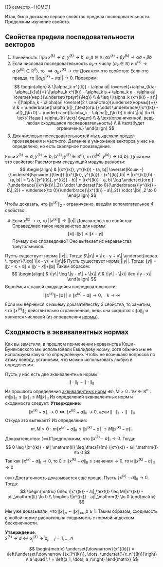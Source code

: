 [[3 семестр - HOME]]

Итак, было доказано первое свойство предела последовательности. Продолжим изучение свойств.
## Свойства предела последовательности векторов
1. Линейность При $x^{(k)} \to a$, $y^{(k)} \to b$, $\alpha, \beta \in \mathbb{R}$: $\alpha x^{(k)} + \beta y^{(k)} \to \alpha a + \beta b$
2. Если числовая последовательность $\alpha_k \to$ числу $(\alpha_k \in \mathbb{R})$ и 
$x^{(k)} \to a\ (x^{(k)} \in \mathbb{R}^n)$, то
$\implies\alpha_k x^{(k)} \to \alpha a$
Докажем это свойство:
Если это правда, то $||\alpha _{k}x^{(k)}-\alpha a|| \to 0$. Проверим:
$$
\begin{align}
 & \|\alpha_k x^{(k)} - \alpha a\| \overset{+\alpha_{k}a-\alpha_{k}a}{=} \|\alpha_k x^{(k)} - \alpha_k a + \alpha_k a - \alpha a\| \overset{нер.}{\underset{треуг}{\leq}} \\
 & \leq \|\alpha_k (x^{(k)} - a)\| + \|(\alpha_k - \alpha)a\| \overset{2 \ свойство}{\underset{нормы}{=}} \\
 & = \underbrace{|\alpha_k|}_{\text{огр.}} \cdot \underbrace{\|x^{(k)} - a\|}_{\to 0} + \underbrace{|\alpha_k - \alpha|}_{\to 0} \cdot \|a\| \to 0. \text{ Наша } \alpha_{k} \text{ будет} \\
 & \text{ограниченной, ведь любая сходящаяся последовательность} \\
 & \text{будет ограничена.}
\end{align}
$$
3. Для числовых последовательностей мы выделяли предел произведения и частного. Деление и умножение векторов у нас не определено, но есть скалярное произведение. 

Если $x^{(k)} \to a$, $y^{(k)} \to b, (x^{(k)},y^{(k)} \in \mathbb{R}^{n})$, то $(x^{(k)}, y^{(k)}) \to (a, b)$.
Докажем это свойство: Рассмотрим следующий модуль разности:
$$
\begin{align}
 & |(x^{(k)}, y^{(k)}) - (a, b)| \overset{Коши -}{\underset{Буняков.}{\leq}} |(x^{(k)}, y^{(k)}) - (x^{(k)},b)| + |(x^{(k)},b) - (a, b)| = \\
 & |(x^{(k)}, y^{(k)} - b)| + |(x^{(k)} - a, b) \leq \underset{огр.}{\underbrace{\|x^{(k)}\|_2}} \cdot \underset{\to 0}{\underbrace{\|y^{(k)} - b\|_2}} + \underset{\to 0}{\underbrace{\|x^{(k)} - a\|_2}} \cdot \|b\|_2 \to 0
\end{align}
$$
Чтобы доказать, что $\|x^{(k)}\|_2$ - ограниченно, введём вспомогательное 4 свойство:

4. Если $x^{(k)} \to a$, то $||x^{(k)}|| \to ||a||$
Доказательство свойства: Справедливо такое неравенство для нормы:
$$
\|x\| - \|y\| \leq \|x - y\|
$$
Почему оно справедливо? Оно вытекает из неравенства треугольников. 

Пусть существует норма $||x||$. Тогда: $\|x\| = \|x - y + y\| \underset{нерав. \, треуг}{\leq} \|x - y\| + \|y\|$
Пусть существует норма $||y||$. Тогда: $\|y\| = \|y - x + x\| \leq \|y - x\| + \|x\|$
Таким образом:
$$
\begin{align}
 & \|y\|  \leq \|y - x\| + \|x\| \\
 & \|y\| - \|x\| \leq \|y - x\|
\end{align}
$$
Вернёмся к нашей сходящейся последовательности:
$$
|\|x^{(k)}\| - \|a\|| \leq \|x^{(k)} - a\| \to 0, \quad k \to \infty
$$

Если мы вернёмся к нашему доказательству 3 свойства, то заметим, что $\|x^{(k)}\|_{2}$ действительно ограниченная, ведь она сходится к $\|a\|_{2}$ и является числовой (из определения [нормы](Лекция%201%2002.09.25#Норма)).

## Сходимость в эквивалентных нормах

Как вы заметили, в прошлом применении неравенства Коши-Буняковского мы использовали Евклидову норму, хотя обычно мы не используем какую-то определённую. Чтобы не возникало вопросов по этому поводу, установим, что можно использовать любую в определении.

Пусть у нас есть две эквивалентные нормы:  
$$\|\cdot\|_\mathrm{I} \sim \|\cdot\|_\mathrm{II}$$
Из прошлого определения [эквивалентных норм](Лекция%201%2002.09.25#Эквивалентные%20нормы)
$\exists m, M > 0$ : $\forall x \in \mathbb{R}^n:m \|x\|_\mathrm{II} \leq \|x\|_\mathrm{I} \leq M \|x\|_\mathrm{II}$
Из определений эквивалентных норм и сходимости следует:
**Утверждение**:
$$
\|x^{(k)} - a\|_\mathrm{I} \to 0 \iff \|x^{(k)} - a\|_\mathrm{II} \to 0, \ если \ \|\cdot\|_\mathrm{I} \sim \|\cdot\|_\mathrm{II}
$$
Откуда это вытекает? Из определения:
$$
m,M >0 :m \|x^{(k)} - a\|_\mathrm{II} \leq \|x^{(k)} - a\|_\mathrm{I} \leq M \|x^{(k)} - a\|_\mathrm{II}
$$
Доказательство: $(\implies)$Предположим, что $\|x^{(k)} - a\|_\mathrm{I} \to 0$. Тогда:$$
0 \leq \|x^{(k)} - a\|_\mathrm{II} \leq \frac{1}{m} \|x^{(k)} - a\|_\mathrm{I} \to 0
$$ Так как $\|x^{(k)} - a\|_\mathrm{I} \to 0$, то $0 \leq \|x^{(k)} - a\|_\mathrm{II} \leq \text{значения} \to 0$, то и $\|x^{(k)} - a\|_\mathrm{II} \to 0$

$(\impliedby)$ Достаточность доказывается ещё проще. Пусть $\|x^{(k)} - a\|_\mathrm{II} \to 0$. Тогда:
$$
\begin{matrix}
 0\leq \|x^{(k)} - a\|_\text{I} \leq M\|x^{(k)} - a\|_\mathrm{II} \to 0 \\
 \implies \|x^{(k)} - a\|_\mathrm{I} \to 0 
\end{matrix}
$$

Мы уже доказывали, что $\|x\|_p \sim \|x\|_\infty, \ p \geq 1$. Таким образом, сходимость в любой норме равносильна сходимость с нормой индексом бесконечности.

**Утверждение**:  
$x^{(k)} \to a \iff x_j^{(k)} \to a_j, \quad j = 1, \dots, n$

$$
\begin{matrix}
 \underset{\downarrow}{x^{(k)}} = \left(\underset{\downarrow }{x_1^{(k)}}, \dots, \underset{}{x_n^{(k)}}\right) \\
a \quad \ \ = \left(a_1, \dots, a_n\right)
\end{matrix}
$$